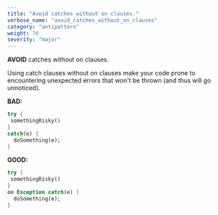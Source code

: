 ```yaml
---
title: "Avoid catches without on clauses."
verbose_name: "avoid_catches_without_on_clauses"
category: "antipattern"
weight: 70
severity: "major"
---
```

**AVOID** catches without on clauses.

Using catch clauses without on clauses make your code prone to encountering
unexpected errors that won't be thrown (and thus will go unnoticed).

**BAD:**
```dart
try {
 somethingRisky()
}
catch(e) {
  doSomething(e);
}
```

**GOOD:**
```dart
try {
 somethingRisky()
}
on Exception catch(e) {
  doSomething(e);
}
```

